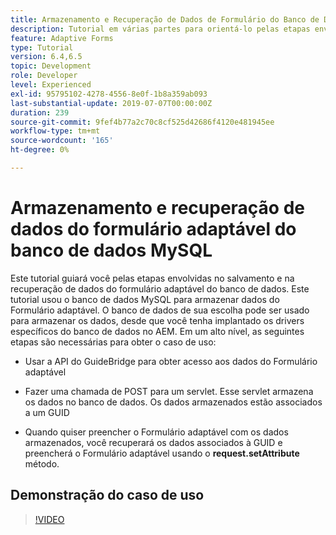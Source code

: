 ```yaml
---
title: Armazenamento e Recuperação de Dados de Formulário do Banco de Dados MySQL Introdução
description: Tutorial em várias partes para orientá-lo pelas etapas envolvidas no armazenamento e na recuperação de dados de formulário
feature: Adaptive Forms
type: Tutorial
version: 6.4,6.5
topic: Development
role: Developer
level: Experienced
exl-id: 95795102-4278-4556-8e0f-1b8a359ab093
last-substantial-update: 2019-07-07T00:00:00Z
duration: 239
source-git-commit: 9fef4b77a2c70c8cf525d42686f4120e481945ee
workflow-type: tm+mt
source-wordcount: '165'
ht-degree: 0%

---
```


# Armazenamento e recuperação de dados do formulário adaptável do banco de dados MySQL

Este tutorial guiará você pelas etapas envolvidas no salvamento e na recuperação de dados do formulário adaptável do banco de dados. Este tutorial usou o banco de dados MySQL para armazenar dados do Formulário adaptável. O banco de dados de sua escolha pode ser usado para armazenar os dados, desde que você tenha implantado os drivers específicos do banco de dados no AEM. Em um alto nível, as seguintes etapas são necessárias para obter o caso de uso:

* Usar a API do GuideBridge para obter acesso aos dados do Formulário adaptável

* Fazer uma chamada de POST para um servlet. Esse servlet armazena os dados no banco de dados. Os dados armazenados estão associados a um GUID

* Quando quiser preencher o Formulário adaptável com os dados armazenados, você recuperará os dados associados à GUID e preencherá o Formulário adaptável usando o **request.setAttribute** método.

## Demonstração do caso de uso

>[!VIDEO](https://video.tv.adobe.com/v/27829?quality=12&learn=on)


